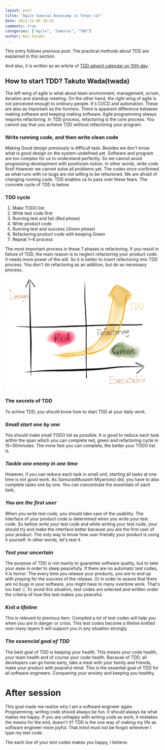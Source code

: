 ```yaml
---
layout: post
title: "Agile Samurai Basecamp in Tokyo <2>"
date: 2013-12-09 20:16
comments: true
categories: ["Agile", "Samurai", "TDD"]
author: Kai Sasaki
---
```


This entry follows previous post.
The practical methods about TDD are explained in this section.

And also, it is written as an article of [TDD advent calendar on 10th day](http://qiita.com/advent-calendar/2013/tddadventjp).

## How to start TDD? Takuto Wada(twada)

The left wing of agile is what about team environment, management, scrum, iteration and standup meeting. On the other hand, the right wing of agile is not perceived enough to ordinary people.
It's CI/CD and automation. These are also as important as the formers. There is apparent difference between making software and keeping making software. Agile programming always requires refactoring.
In TDD process, refactoring is the core process. You cannot say that you achieve TDD without refactoring your program. 

### Write running code, and then write clean code

Making Good design previously is difficult task. Besides we don't know what is good design on the system undefined yet. Software and program are too complex for us to understand perfectly.
So we cannot avoid progressing development with positivism notion. In other words, write code first! However we cannot solve all problems yet. The codes once confirmed as what runs with no bugs
are not willing to be refactored. We are afraid of changing running code. TDD enables us to pass over these fears. The concrete cycle of TDD is below.

### TDD cycle

1. Make TODO list
2. Write test code first
3. Running test and fail (*Red phase*)
4. Write product code
5. Running test and success (*Green phase*)
6. Refactoring product code with keeping Green
7. Repeat 1~6 process

The most important process in these 7 phases is refactoring. If you result in failure of TDD, the main reason is to neglect refactoring your product code. It needs more power of the will.
So it is better to insert refactoring into TDD process. You don't do refactoring as an addition, but do as necessary process.

![Golden Cycle](/images/posts/2013-12-10-samurai-2/golden_cycle.jpg)

### The secrets of TDD

To achive TDD, you should know how to start TDD at your daily work.

### *Small start one by one*

You should make small TODO list as possible. It is good to reduce each task within the span which you can complete red, green and refactoring cycle in 15~30minutes. 
The more fast you can complete, the better your TODO list is. 

### *Tackle one enemy in one time*

However, if you can reduce each task in small unit, starting all tasks at one time is not good work. As Samurai(Musashi Miyamoto) did, you have to also complete tasks one by one.
You can concentrate the essentials of each task, 

### *You are the first user*

When you write test code, you should take care of the usability. The interface of your product code is determined when you write your test code. 
So before write your test code and while writing your test code, your should try and make the interface better bacause you are the first user of your product.
The only way to know how user friendly your product is using it yourself. In other words, let's test it.

### *Test your uncertain*

The purpose of TDD is not mainly to guarantee software quality, but to take your ease in order to sleep peacefully. If there are no automatic test codes, it is horror.
The every time you release your products, you are to end up with praying for the success of the release. Or in order to assure that there are no bugs in your software, 
you might have to many overtime work. That's too bad :(. To avoid this situation, test codes are selected and written under the criteria of how this test makes you peaceful.

### *Knit a lifeline*

This is relevant to previous item. Compiled a lot of test codes will help you when you are in danger or crisis. This test codes become a lifeline knitted over many layers
It will support you in any situation strongly.

### *The essencial goal of TDD*

The best goal of TDD is keeping your health. This means your code health, your team health and of course your code health. Bacause of TDD, all developers can go home early,
take a meal with your family and friends, make your product with peaceful mind. This is the essential goal of TDD for all software engineers. Conquering your anxiety and keeping you healthy.

# After session

This goal made me realize why I am a software engineer again. Programming, writing code should always be fun. It should always be what makes me happy.
If you are unhappy with writing code as work, it mistakes the means for the end, doesn't it? TDD is the one way of making my life as software engineer more joyful.
That mind must not be forgot whenever I type my test code.

The each line of your test codes makes you happy, I believe.





